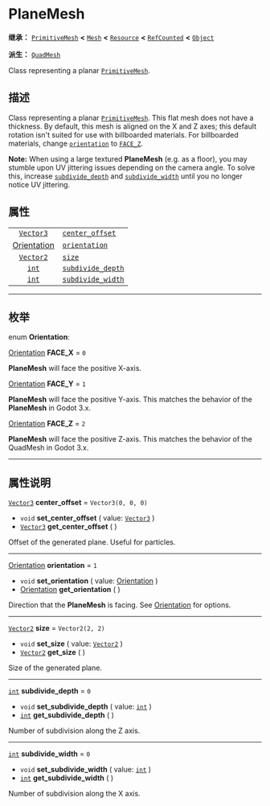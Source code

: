 <!-- ⚠ 请勿编辑本文件 ⚠ -->
<!-- 本文档使用脚本从 WeDot 引擎源码仓库生成。 -->
<!-- 生成脚本：https://github.com/WeDot-Engine/WeDot/tree/4.3/doc/tools/make_md.py； -->
<!-- 原文件：https://github.com/WeDot-Engine/WeDot/tree/4.3/doc/classes/PlaneMesh.xml。 -->

<div id="_class_planemesh"></div>

# PlaneMesh

**继承：** [`PrimitiveMesh`](class_primitivemesh.md) **<** [`Mesh`](class_mesh.md) **<** [`Resource`](class_resource.md) **<** [`RefCounted`](class_refcounted.md) **<** [`Object`](class_object.md)

**派生：** [`QuadMesh`](class_quadmesh.md)

Class representing a planar [`PrimitiveMesh`](class_primitivemesh.md).

## 描述

Class representing a planar [`PrimitiveMesh`](class_primitivemesh.md). This flat mesh does not have a thickness. By default, this mesh is aligned on the X and Z axes; this default rotation isn't suited for use with billboarded materials. For billboarded materials, change [`orientation`](class_planemesh.md#class_planemesh_property_orientation) to [`FACE_Z`](class_planemesh.md#class_planemesh_constant_face_z).

 **Note:** When using a large textured **PlaneMesh** (e.g. as a floor), you may stumble upon UV jittering issues depending on the camera angle. To solve this, increase [`subdivide_depth`](class_planemesh.md#class_planemesh_property_subdivide_depth) and [`subdivide_width`](class_planemesh.md#class_planemesh_property_subdivide_width) until you no longer notice UV jittering.

## 属性

|||
|:-:|:--|
| [`Vector3`](class_vector3.md)              | [`center_offset`](class_planemesh.md#class_planemesh_property_center_offset)     | ``Vector3(0, 0, 0)`` |
| [Orientation](#enum_planemesh_orientation) | [`orientation`](class_planemesh.md#class_planemesh_property_orientation)         | ``1``                |
| [`Vector2`](class_vector2.md)              | [`size`](class_planemesh.md#class_planemesh_property_size)                       | ``Vector2(2, 2)``    |
| [`int`](class_int.md)                      | [`subdivide_depth`](class_planemesh.md#class_planemesh_property_subdivide_depth) | ``0``                |
| [`int`](class_int.md)                      | [`subdivide_width`](class_planemesh.md#class_planemesh_property_subdivide_width) | ``0``                |

<!-- rst-class:: classref-section-separator -->

---

## 枚举

<div id="_class_enum_planemesh_orientation"></div>

enum **Orientation**: <div id="enum_planemesh_orientation"></div>

<div id="_class_planemesh_constant_face_x"></div>

[Orientation](#enum_planemesh_orientation) **FACE_X** = ``0``

**PlaneMesh** will face the positive X-axis.

<div id="_class_planemesh_constant_face_y"></div>

[Orientation](#enum_planemesh_orientation) **FACE_Y** = ``1``

**PlaneMesh** will face the positive Y-axis. This matches the behavior of the **PlaneMesh** in Godot 3.x.

<div id="_class_planemesh_constant_face_z"></div>

[Orientation](#enum_planemesh_orientation) **FACE_Z** = ``2``

**PlaneMesh** will face the positive Z-axis. This matches the behavior of the QuadMesh in Godot 3.x.

<!-- rst-class:: classref-section-separator -->

---

## 属性说明

<div id="_class_planemesh_property_center_offset"></div>

[`Vector3`](class_vector3.md) **center_offset** = ``Vector3(0, 0, 0)`` <div id="class_planemesh_property_center_offset"></div>

- `void` **set_center_offset** ( value: [`Vector3`](class_vector3.md) )
- [`Vector3`](class_vector3.md) **get_center_offset** ( )

Offset of the generated plane. Useful for particles.

<!-- rst-class:: classref-item-separator -->

---

<div id="_class_planemesh_property_orientation"></div>

[Orientation](#enum_planemesh_orientation) **orientation** = ``1`` <div id="class_planemesh_property_orientation"></div>

- `void` **set_orientation** ( value: [Orientation](#enum_planemesh_orientation) )
- [Orientation](#enum_planemesh_orientation) **get_orientation** ( )

Direction that the **PlaneMesh** is facing. See [Orientation](#enum_planemesh_orientation) for options.

<!-- rst-class:: classref-item-separator -->

---

<div id="_class_planemesh_property_size"></div>

[`Vector2`](class_vector2.md) **size** = ``Vector2(2, 2)`` <div id="class_planemesh_property_size"></div>

- `void` **set_size** ( value: [`Vector2`](class_vector2.md) )
- [`Vector2`](class_vector2.md) **get_size** ( )

Size of the generated plane.

<!-- rst-class:: classref-item-separator -->

---

<div id="_class_planemesh_property_subdivide_depth"></div>

[`int`](class_int.md) **subdivide_depth** = ``0`` <div id="class_planemesh_property_subdivide_depth"></div>

- `void` **set_subdivide_depth** ( value: [`int`](class_int.md) )
- [`int`](class_int.md) **get_subdivide_depth** ( )

Number of subdivision along the Z axis.

<!-- rst-class:: classref-item-separator -->

---

<div id="_class_planemesh_property_subdivide_width"></div>

[`int`](class_int.md) **subdivide_width** = ``0`` <div id="class_planemesh_property_subdivide_width"></div>

- `void` **set_subdivide_width** ( value: [`int`](class_int.md) )
- [`int`](class_int.md) **get_subdivide_width** ( )

Number of subdivision along the X axis.

[^virtual]: 本方法通常需要用户覆盖才能生效。
[^const]: 本方法无副作用，不会修改该实例的任何成员变量。
[^vararg]: 本方法除了能接受在此处描述的参数外，还能够继续接受任意数量的参数。
[^constructor]: 本方法用于构造某个类型。
[^static]: 调用本方法无需实例，可直接使用类名进行调用。
[^operator]: 本方法描述的是使用本类型作为左操作数的有效运算符。
[^bitfield]: 这个值是由下列位标志构成位掩码的整数。
[^void]: 无返回值。
